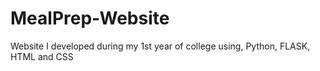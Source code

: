 # MealPrep-Website
Website I developed during my 1st year of college using, Python, FLASK, HTML and CSS
